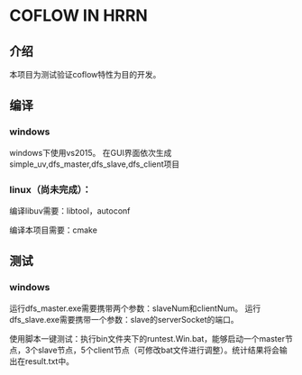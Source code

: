 # COFLOW IN HRRN

## 介绍
本项目为测试验证coflow特性为目的开发。

## 编译

### windows

windows下使用vs2015。
在GUI界面依次生成simple_uv,dfs_master,dfs_slave,dfs_client项目

### linux（尚未完成）：  

编译libuv需要：libtool，autoconf

编译本项目需要：cmake


## 测试
### windows
运行dfs_master.exe需要携带两个参数：slaveNum和clientNum。
运行dfs_slave.exe需要携带一个参数：slave的serverSocket的端口。

使用脚本一键测试：执行bin文件夹下的runtest.Win.bat，能够启动一个master节点，3个slave节点，5个client节点（可修改bat文件进行调整）。统计结果将会输出在result.txt中。